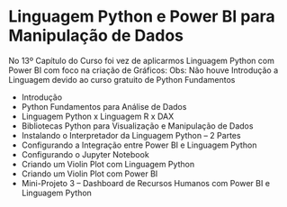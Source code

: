 # Linguagem Python e Power BI para Manipulação de Dados

No 13º Capítulo do Curso foi vez de aplicarmos Linguagem Python com Power BI com foco na criação de Gráficos:
Obs: Não houve Introdução a Linguagem devido ao curso gratuito de Python Fundamentos

<ul>
  <li>Introdução</li>
  <li>Python Fundamentos para Análise de Dados</li>
  <li>Linguagem Python x Linguagem R x DAX</li>
  <li>Bibliotecas Python para Visualização e Manipulação de Dados</li>
  <li>Instalando o Interpretador da Linguagem Python – 2 Partes</li>
  <li>Configurando a Integração entre Power BI e Linguagem Python</li>
  <li>Configurando o Jupyter Notebook</li>
  <li>Criando um Violin Plot com Linguagem Python</li>
  <li>Criando um Violin Plot com Power BI</li>
  <li>Mini-Projeto 3 – Dashboard de Recursos Humanos com Power BI e Linguagem Python</li>
</ul>